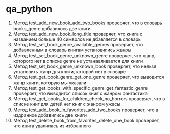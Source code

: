 # qa_python

1. Метод test_add_new_book_add_two_books проверяет, что в словарь books_genre добавилось две книги
2. Метод test_add_new_book_long_title проверяет, что книга с названием больше 40 символов не дбавляется в словарь 
3. Метод test_set_book_genre_available_genres проверяет, что добавленным в словарь книгам установились жанры
4. Метод test_set_book_genre_unknown_genre проверяет, что жанр, которого нет в списке genre не устанавливается для книги
5. Метод test_set_book_genre_unknown_book проверяет, что нельзя установить жанр для книги, которой нет в словаре
6. Метод test_get_book_genre_get_one_genre проверяет, что выводится жанр книги, которую мы указали
7. Метод test_get_books_with_specific_genre_get_fantastic_genre проверяет, что выводится список книг с жанром фантастика
8. Метод test_get_books_for_children_check_no_horrors проверяет, что в списке книг для детей нет книг с жанром ужасы
9. Метод test_add_book_in_favorites_add_two_books проверяет, что в издранное добавились две книги
10. Метод test_delete_book_from_favorites_delete_one_book проверяет, что книга удалилась из избранного